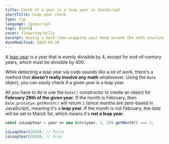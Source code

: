 ```yaml
---
title: Check if a year is a leap year in JavaScript
shortTitle: Leap year check
type: tip
language: javascript
tags: [date]
cover: flowering-hills
excerpt: Having a hard time wrapping your head around the math involved in checking for leap years? You might not need to!
dateModified: 2024-05-26
---
```


A [leap year](https://en.wikipedia.org/wiki/Leap_year) is a year that is evenly divisible by 4, except for end-of-century years, which must be divisible by 400.

While detecting a leap year via code sounds like a lot of work, there's a method that **doesn't really involve any math** whatsoever. Using the `Date` object, you can easily check if a given year is a leap year.

All you have to do is use the `Date()` constructor to create an object for **February 29th of the given year**. If the month is February, then `Date.prototye.getMonth()` will return `1` (since months are zero-based in JavaScript), meaning it's a **leap year**. If the month is not February, the date will be set to March 1st, which means it's **not a leap year**.

```js
const isLeapYear = year => new Date(year, 1, 29).getMonth() === 1;

isLeapYear(2019); // false
isLeapYear(2020); // true
```
